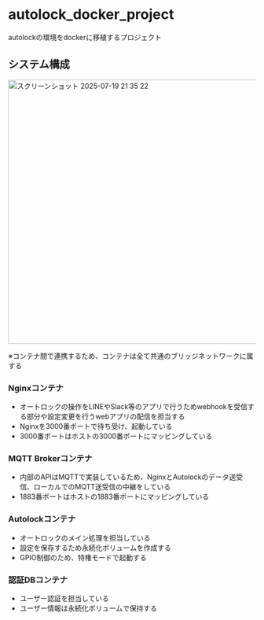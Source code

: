 # autolock_docker_project
autolockの環境をdockerに移植するプロジェクト
## システム構成
<img width="981" height="537" alt="スクリーンショット 2025-07-19 21 35 22" src="https://github.com/user-attachments/assets/96955d4c-9803-41d4-bf5c-74a16d9af5ee" />

※コンテナ間で連携するため、コンテナは全て共通のブリッジネットワークに属する
### Nginxコンテナ  
- オートロックの操作をLINEやSlack等のアプリで行うためwebhookを受信する部分や設定変更を行うwebアプリの配信を担当する  
- Nginxを3000番ポートで待ち受け、起動している  
- 3000番ポートはホストの3000番ポートにマッピングしている  
### MQTT Brokerコンテナ  
- 内部のAPIはMQTTで実装しているため、NginxとAutolockのデータ送受信、ローカルでのMQTT送受信の中継をしている  
- 1883番ポートはホストの1883番ポートにマッピングしている  
### Autolockコンテナ  
- オートロックのメイン処理を担当している  
- 設定を保存するため永続化ボリュームを作成する
- GPIO制御のため、特権モードで起動する   
### 認証DBコンテナ  
- ユーザー認証を担当している  
- ユーザー情報は永続化ボリュームで保持する
